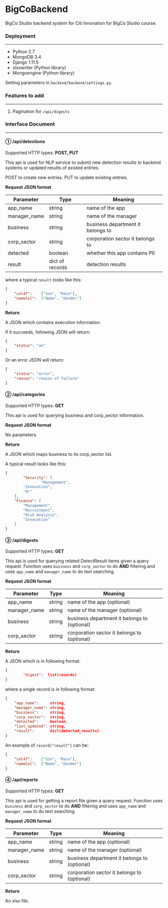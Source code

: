 # BigCoBackend
BigCo Studio backend system for Citi Innovation for BigCo Studio course.

### Deployment

***

- Python 2.7
- MongoDB 3.4
- Django 1.11.5
- xlsxwriter (Python library)
- Mongoengine (Python library)

Setting parameters in `backend/backend/settings.py`.

### Features to add

***

1. Pagination for `/api/digests`

### Interface Document

***

#### ① /api/detections

Supported HTTP types: **POST, PUT**

This api is used for NLP service to submit new detection results to backend systems or updated results of existed entries.

POST to create new entries. PUT to update existing entries.

**Request JSON format**

| Parameter    | Type            | Meaning                           |
| ------------ | --------------- | --------------------------------- |
| app_name     | string          | name of the app                   |
| manager_name | string          | name of the manager               |
| business     | string          | business department it belongs to |
| corp_sector  | string          | corporation sector it belongs to  |
| detected     | boolean         | whether this app contains PII     |
| result       | dict of records | detection results                 |

where a typical `result` looks like this:

```json
{
    "col47":    ["Ssn", "Race"],
    "nameCol":  ["Name", "Gender"]
}
```

**Return**

A JSON which contains execution information.

If it succeeds, following JSON will return:

```json
{
    "status": "ok"
}
```

Or an error JSON will return:

```json
{
    "status": "error",
    "reason": "reason of failure"
}
```

#### ② /api/categories

Supported HTTP types: **GET**

This api is used for querying business and corp_sector information.

**Request JSON format**

No parameters.

**Return**

A JSON which maps business to its corp_sector list.

A typical result looks like this:

```json
{
		"Security": [
				"Management",
        "Innovation",
        "Hr"
    ],
    "Finance": [
        "Management",
        "Recruitment",
        "Risk Analysis",
        "Innovation"
    ]
}
```

#### ③ /api/digests

Supported HTTP types: **GET**

This api is used for querying related DetectResult items given a query request. Function uses `business` and `corp_sector`  to do **AND** filtering and uses `app_name` and `manager_name` to do text searching.

**Request JSON format**

| Parameter    | Type   | Meaning                                      |
| ------------ | ------ | -------------------------------------------- |
| app_name     | string | name of the app (optional)                   |
| manager_name | string | name of the manager (optional)               |
| business     | string | business department it belongs to (optional) |
| corp_sector  | string | corporation sector it belongs to (optional)  |

**Return**

A JSON which is in following format:

```json
{
		"digest":  list(records)
}
```

where a single record is in following format:

```json
{
    "app_name":     string,
    "manager_name": string,
    "business":     string,
    "corp_sector":  string,
    "detected":     boolean,
    "last_updated": string,
    "result":       dict(detected_results)
}
```

An example of `record["result"]` can be:

```json
{
    "col47":    ["Ssn", "Race"],
    "nameCol":  ["Name", "Gender"]
}
```

#### ④ /api/reports

Supported HTTP types: **GET**

This api is used for getting a report file given a query request. Function uses  `business` and `corp_sector` to do **AND** filtering and uses `app_name` and `manager_name` to do text searching.

**Request JSON format**

| Parameter    | Type   | Meaning                                      |
| ------------ | ------ | -------------------------------------------- |
| app_name     | string | name of the app (optional)                   |
| manager_name | string | name of the manager (optional)               |
| business     | string | business department it belongs to (optional) |
| corp_sector  | string | corporation sector it belongs to (optional)  |

**Return**

An xlsx file.
